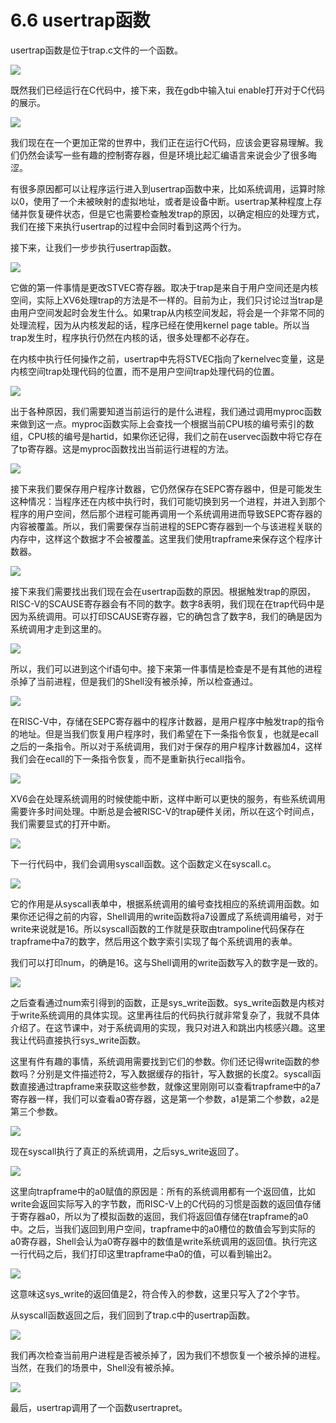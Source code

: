 # 6.6 usertrap函数

usertrap函数是位于trap.c文件的一个函数。

![](../.gitbook/assets/image%20%28333%29.png)

既然我们已经运行在C代码中，接下来，我在gdb中输入tui enable打开对于C代码的展示。

![](../.gitbook/assets/image%20%28310%29.png)

我们现在在一个更加正常的世界中，我们正在运行C代码，应该会更容易理解。我们仍然会读写一些有趣的控制寄存器，但是环境比起汇编语言来说会少了很多晦涩。

有很多原因都可以让程序运行进入到usertrap函数中来，比如系统调用，运算时除以0，使用了一个未被映射的虚拟地址，或者是设备中断。usertrap某种程度上存储并恢复硬件状态，但是它也需要检查触发trap的原因，以确定相应的处理方式，我们在接下来执行usertrap的过程中会同时看到这两个行为。

接下来，让我们一步步执行usertrap函数。

![](../.gitbook/assets/image%20%28292%29.png)

它做的第一件事情是更改STVEC寄存器。取决于trap是来自于用户空间还是内核空间，实际上XV6处理trap的方法是不一样的。目前为止，我们只讨论过当trap是由用户空间发起时会发生什么。如果trap从内核空间发起，将会是一个非常不同的处理流程，因为从内核发起的话，程序已经在使用kernel page table。所以当trap发生时，程序执行仍然在内核的话，很多处理都不必存在。

在内核中执行任何操作之前，usertrap中先将STVEC指向了kernelvec变量，这是内核空间trap处理代码的位置，而不是用户空间trap处理代码的位置。

![](../.gitbook/assets/image%20%28261%29.png)

出于各种原因，我们需要知道当前运行的是什么进程，我们通过调用myproc函数来做到这一点。myproc函数实际上会查找一个根据当前CPU核的编号索引的数组，CPU核的编号是hartid，如果你还记得，我们之前在uservec函数中将它存在了tp寄存器。这是myproc函数找出当前运行进程的方法。

![](../.gitbook/assets/image%20%28229%29.png)

接下来我们要保存用户程序计数器，它仍然保存在SEPC寄存器中，但是可能发生这种情况：当程序还在内核中执行时，我们可能切换到另一个进程，并进入到那个程序的用户空间，然后那个进程可能再调用一个系统调用进而导致SEPC寄存器的内容被覆盖。所以，我们需要保存当前进程的SEPC寄存器到一个与该进程关联的内存中，这样这个数据才不会被覆盖。这里我们使用trapframe来保存这个程序计数器。

![](../.gitbook/assets/image%20%28233%29.png)

接下来我们需要找出我们现在会在usertrap函数的原因。根据触发trap的原因，RISC-V的SCAUSE寄存器会有不同的数字。数字8表明，我们现在在trap代码中是因为系统调用。可以打印SCAUSE寄存器，它的确包含了数字8，我们的确是因为系统调用才走到这里的。

![](../.gitbook/assets/image%20%28220%29.png)

所以，我们可以进到这个if语句中。接下来第一件事情是检查是不是有其他的进程杀掉了当前进程，但是我们的Shell没有被杀掉，所以检查通过。

![](../.gitbook/assets/image%20%28265%29.png)

在RISC-V中，存储在SEPC寄存器中的程序计数器，是用户程序中触发trap的指令的地址。但是当我们恢复用户程序时，我们希望在下一条指令恢复，也就是ecall之后的一条指令。所以对于系统调用，我们对于保存的用户程序计数器加4，这样我们会在ecall的下一条指令恢复，而不是重新执行ecall指令。

![](../.gitbook/assets/image%20%28269%29.png)

XV6会在处理系统调用的时候使能中断，这样中断可以更快的服务，有些系统调用需要许多时间处理。中断总是会被RISC-V的trap硬件关闭，所以在这个时间点，我们需要显式的打开中断。

![](../.gitbook/assets/image%20%28236%29.png)

下一行代码中，我们会调用syscall函数。这个函数定义在syscall.c。

![](../.gitbook/assets/image%20%28279%29.png)

它的作用是从syscall表单中，根据系统调用的编号查找相应的系统调用函数。如果你还记得之前的内容，Shell调用的write函数将a7设置成了系统调用编号，对于write来说就是16。所以syscall函数的工作就是获取由trampoline代码保存在trapframe中a7的数字，然后用这个数字索引实现了每个系统调用的表单。

我们可以打印num，的确是16。这与Shell调用的write函数写入的数字是一致的。

![](../.gitbook/assets/image%20%28239%29.png)

之后查看通过num索引得到的函数，正是sys\_write函数。sys\_write函数是内核对于write系统调用的具体实现。这里再往后的代码执行就非常复杂了，我就不具体介绍了。在这节课中，对于系统调用的实现，我只对进入和跳出内核感兴趣。这里我让代码直接执行sys\_write函数。

这里有件有趣的事情，系统调用需要找到它们的参数。你们还记得write函数的参数吗？分别是文件描述符2，写入数据缓存的指针，写入数据的长度2。syscall函数直接通过trapframe来获取这些参数，就像这里刚刚可以查看trapframe中的a7寄存器一样，我们可以查看a0寄存器，这是第一个参数，a1是第二个参数，a2是第三个参数。

![](../.gitbook/assets/image%20%28226%29.png)

现在syscall执行了真正的系统调用，之后sys\_write返回了。

![](../.gitbook/assets/image%20%28260%29.png)

这里向trapframe中的a0赋值的原因是：所有的系统调用都有一个返回值，比如write会返回实际写入的字节数，而RISC-V上的C代码的习惯是函数的返回值存储于寄存器a0，所以为了模拟函数的返回，我们将返回值存储在trapframe的a0中。之后，当我们返回到用户空间，trapframe中的a0槽位的数值会写到实际的a0寄存器，Shell会认为a0寄存器中的数值是write系统调用的返回值。执行完这一行代码之后，我们打印这里trapframe中a0的值，可以看到输出2。

![](../.gitbook/assets/image%20%28218%29.png)

这意味这sys\_write的返回值是2，符合传入的参数，这里只写入了2个字节。

从syscall函数返回之后，我们回到了trap.c中的usertrap函数。

![](../.gitbook/assets/image%20%28301%29.png)

我们再次检查当前用户进程是否被杀掉了，因为我们不想恢复一个被杀掉的进程。当然，在我们的场景中，Shell没有被杀掉。

![](../.gitbook/assets/image%20%28231%29.png)

最后，usertrap调用了一个函数usertrapret。

